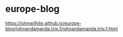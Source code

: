 # europe-blog


https://johnwilhite.github.io/europe-blog/johnandamanda.trip.1/johnandamanda.trip.1.html
